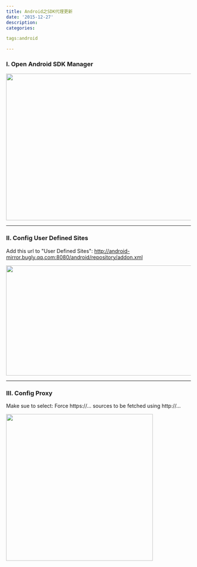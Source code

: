 ```yaml
---
title: Android之SDK代理更新
date: '2015-12-27'
description:
categories:

tags:android

---
```


>

### I. Open Android SDK Manager 

>

<img src="{{urls.media}}/Android之SDK代理更新/1.png" alt="" width="600" height="400" >

>

---

>

### II. Config User Defined Sites 

Add this url to "User Defined Sites": http://android-mirror.bugly.qq.com:8080/android/repository/addon.xml 

>

<img src="{{urls.media}}/Android之SDK代理更新/2.png" alt="" width="600" height="300" >

>

---

>

### III. Config Proxy 

Make sue to select: Force https://... sources to be fetched using http://... 

>

<img src="{{urls.media}}/Android之SDK代理更新/3.png" alt="" width="400" height="400" >

